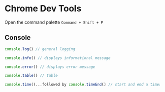 # Chrome Dev Tools

Open the command palette `Command + Shift + P`

## Console

```javascript
console.log() // general logging

console.info() // displays informational message

console.error() // displays error message

console.table() // table

console.time()...followed by console.timeEnd() // start and end a timer
```
